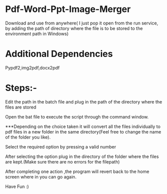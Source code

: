 # Pdf-Word-Ppt-Image-Merger

Download and use from anywhere( I just pop it open from the run service, by adding the path of directory where the file is to be stored to the environment path in Windows)

# Additional Dependencies
Pypdf2,img2pdf,docx2pdf


# Steps:-

Edit the path in the batch file and plug in the path of the directory where the files are stored

Open the bat file to execute the script through the command window.

***Depending on the choice taken it will convert all the files individually to pdf files in a new folder in the same directory(Feel free to change the name of the folder you like).

Select the required option by pressing a valid number

After selecting the option plug in the directory of the folder where the files are kept.(Make sure there are no errors for the filepath)

After completing one action ,the program will revert back to the home screen where in you can go again.

Have Fun :)
